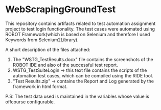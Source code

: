 # WebScrapingGroundTest
This repository contains artifacts related to test automation assignment project to test login functionality. The test cases were automated using ROBOT Framework(which is based on Selenium and therefore I used Keywords from Selenium2Library).

A short description of the files attached:
1) The "WSTG_TestResults.docx" file contains the screenshots of the ROBOT IDE and also of the successful test report.
2) WSTG_TestSuiteLogin -> this text file contains the scripts of the automation test cases, which can be compiled using the RIDE tool.
3) "Test Results.zip" -> contains the Report and Log generated by the framework in html format.

P.S: The test data used is maintained in the variables whose value is offcourse configurable.
